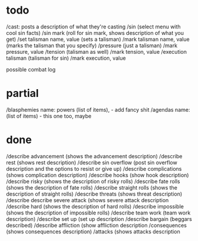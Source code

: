 # todo

/cast: posts a description of what they're casting
/sin (select menu with cool sin facts)
/sin mark (roll for sin mark, shows description of what you get)
/set talisman name, value (sets a talisman)
/mark talisman name, value (marks the talisman that you specify)
/pressure (just a talisman)
/mark pressure, value
/tension (talisman as well)
/mark tension, value
/execution talisman (talisman for sin)
/mark execution, value

possible combat log

# partial
/blasphemies name: powers (list of items),
    - add fancy shit
/agendas name: (list of items)
    - this one too, maybe


# done
/describe advancement (shows the advancement description)
/describe rest (shows rest description)
/describe sin overflow (post sin overflow description and the options to resist or give up)
/describe complications (shows complication description)
/describe hooks (show hook description)
/describe risky (shows the description of risky rolls)
/describe fate rolls (shows the description of fate rolls)
/describe straight rolls (shows the description of straight rolls)
/describe threats (shows threat description)
/describe describe severe attack (shows severe attack description
/describe hard (shows the description of hard rolls)
/describe impossible (shows the description of impossible rolls)
/describe team work (team work description)
/describe set up (set up description
/describe bargain (beggars described)
/describe affliction (show affliction description
/consequences (shows consequences description)
/attacks (shows attacks description
